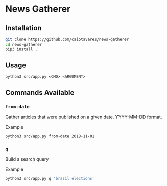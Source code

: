 # News Gatherer

## Installation

```bash
git clone https://github.com/caiotavares/news-gatherer
cd news-gatherer
pip3 install .
```

## Usage

`python3 src/app.py <CMD> <ARGUMENT>`

## Commands Available

### `from-date`

Gather articles that were published on a given date. YYYY-MM-DD format.

Example

```bash
python3 src/app.py from-date 2018-11-01
```

### `q`

Build a search query

Example

```bash
python3 src/app.py q 'brazil elections'
```
